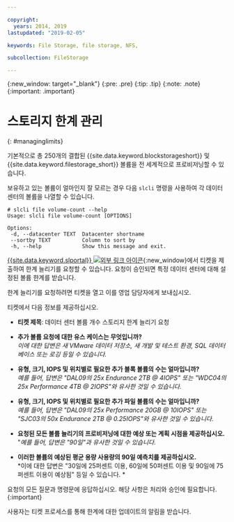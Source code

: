 ```yaml
---

copyright:
  years: 2014, 2019
lastupdated: "2019-02-05"

keywords: File Storage, file storage, NFS,

subcollection: FileStorage

---
```

{:new_window: target="_blank"}
{:pre: .pre}
{:tip: .tip}
{:note: .note}
{:important: .important}

# 스토리지 한계 관리
{: #managinglimits}

기본적으로 총 250개의 결합된 {{site.data.keyword.blockstorageshort}} 및 {{site.data.keyword.filestorage_short}} 볼륨을 전 세계적으로 프로비저닝할 수 있습니다.

보유하고 있는 볼륨이 얼마인지 잘 모르는 경우 다음 `slcli` 명령을 사용하여 각 데이터 센터의 볼륨을 나열할 수 있습니다.
```
# slcli file volume-count --help
Usage: slcli file volume-count [OPTIONS]

Options:
 -d, --datacenter TEXT  Datacenter shortname
 --sortby TEXT          Column to sort by
 -h, --help             Show this message and exit.
```

[{{site.data.keyword.slportal}} ![외부 링크 아이콘](../../icons/launch-glyph.svg "외부 링크 아이콘")](https://control.softlayer.com/){:new_window}에서 티켓을 제출하여 한계 늘리기를 요청할 수 있습니다. 요청이 승인되면 특정 데이터 센터에 대해 설정된 볼륨 한계를 받습니다.  

한계 늘리기를 요청하려면 티켓을 열고 이를 영업 담당자에게 보내십시오.

티켓에서 다음 정보를 제공하십시오.

- **티켓 제목**: 데이터 센터 볼륨 개수 스토리지 한계 늘리기 요청

- **추가 볼륨 요청에 대한 유스 케이스는 무엇입니까?** <br />
*이에 대한 답변은 새 VMware 데이터 저장소, 새 개발 및 테스트 환경, SQL 데이터베이스 또는 로깅 등일 수 있습니다.*

- **유형, 크기, IOPS 및 위치별로 필요한 추가 블록 볼륨의 수는 얼마입니까?** <br />
*예를 들어, 답변은 "DAL09의 25x Endurance 2TB @ 4IOPS" 또는 "WDC04의 25x Performance 4TB @ 2IOPS"와 유사한 것일 수 있습니다.*

- **유형, 크기, IOPS 및 위치별로 필요한 추가 파일 볼륨의 수는 얼마입니까?** <br />
*예를 들어, 답변은 "DAL09의 25x Performance 20GB @ 10IOPS" 또는 "SJC03의 50x Endurance 2TB @ 0.25IOPS"와 유사한 것일 수 있습니다.*

- **요청된 모든 볼륨 늘리기의 프로비저닝에 대한 예상 또는 계획 시점을 제공하십시오.** <br />
 "*예를 들어, 답변은 "90일"과 유사한 것일 수 있습니다.*

- **이러한 볼륨의 예상된 평균 용량 사용량의 90일 예측치를 제공하십시오.** <br />
*이에 대한 답변은 "30일에 25퍼센트 이용, 60일에 50퍼센트 이용 및 90일에 75퍼센트 이용이 예상됨" 등일 수 있습니다. *

요청의 모든 질문과 명령문에 응답하십시오. 해당 사항은 처리와 승인에 필요합니다.
{:important}

사용자는 티켓 프로세스를 통해 한계에 대한 업데이트의 알림을 받습니다.
